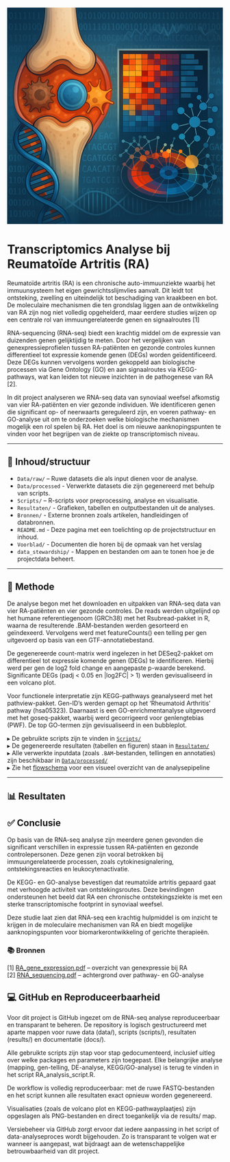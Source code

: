 <p align="center">
  <img src="Voorblad/Reuma_voorblad.png" alt="Voorblad" width="600"/>
</p>

# Transcriptomics Analyse bij Reumatoïde Artritis (RA)

Reumatoïde artritis (RA) is een chronische auto-immuunziekte waarbij het immuunsysteem het eigen gewrichtsslijmvlies aanvalt. Dit leidt tot ontsteking, zwelling en uiteindelijk tot beschadiging van kraakbeen en bot. De moleculaire mechanismen die ten grondslag liggen aan de ontwikkeling van RA zijn nog niet volledig opgehelderd, maar eerdere studies wijzen op een centrale rol van immuungerelateerde genen en signaalroutes [1]

RNA-sequencing (RNA-seq) biedt een krachtig middel om de expressie van duizenden genen gelijktijdig te meten. Door het vergelijken van genexpressieprofielen tussen RA-patiënten en gezonde controles kunnen differentieel tot expressie komende genen (DEGs) worden geïdentificeerd. Deze DEGs kunnen vervolgens worden gekoppeld aan biologische processen via Gene Ontology (GO) en aan signaalroutes via KEGG-pathways, wat kan leiden tot nieuwe inzichten in de pathogenese van RA [2].

In dit project analyseren we RNA-seq data van synoviaal weefsel afkomstig van vier RA-patiënten en vier gezonde individuen. We identificeren genen die significant op- of neerwaarts gereguleerd zijn, en voeren pathway- en GO-analyse uit om te onderzoeken welke biologische mechanismen mogelijk een rol spelen bij RA. Het doel is om nieuwe aanknopingspunten te vinden voor het begrijpen van de ziekte op transcriptomisch niveau.

--- 

## 📁 Inhoud/structuur

- `Data/raw/` – Ruwe datasets die als input dienen voor de analyse. 
- `Data/processed` - Verwerkte datasets die zijn gegenereerd met behulp van scripts.
- `Scripts/` – R-scripts voor preprocessing, analyse en visualisatie.
- `Resultaten/` - Grafieken, tabellen en outputbestanden uit de analyses.
- `Bronnen/` - Externe bronnen zoals artikelen, handleidingen of databronnen. 
- `README.md` - Deze pagina met een toelichting op de projectstructuur en inhoud.
- `Voorblad/` - Documenten die horen bij de opmaak van het verslag
- `data_stewardship/` - Mappen en bestanden om aan te tonen hoe je de projectdata beheert.

---

## 📄 Methode

De analyse begon met het downloaden en uitpakken van RNA-seq data van vier RA-patiënten en vier gezonde controles. De reads werden uitgelijnd op het humane referentiegenoom (GRCh38) met het Rsubread-pakket in R, waarna de resulterende .BAM-bestanden werden gesorteerd en geïndexeerd. Vervolgens werd met featureCounts() een telling per gen uitgevoerd op basis van een GTF-annotatiebestand.

De gegenereerde count-matrix werd ingelezen in het DESeq2-pakket om differentieel tot expressie komende genen (DEGs) te identificeren. Hierbij werd per gen de log2 fold change en aangepaste p-waarde berekend. Significante DEGs (padj < 0.05 en |log2FC| > 1) werden gevisualiseerd in een volcano plot.

Voor functionele interpretatie zijn KEGG-pathways geanalyseerd met het pathview-pakket. Gen-ID’s werden gemapt op het ‘Rheumatoid Arthritis’ pathway (hsa05323). Daarnaast is een GO-enrichmentanalyse uitgevoerd met het goseq-pakket, waarbij werd gecorrigeerd voor genlengtebias (PWF). De top GO-termen zijn gevisualiseerd in een bubbleplot.

▸ De gebruikte scripts zijn te vinden in [`Scripts/`](Scripts/)  
▸ De gegenereerde resultaten (tabellen en figuren) staan in [`Resultaten/`](Resultaten/)  
▸ Alle verwerkte inputdata (zoals `.BAM`-bestanden, tellingen en annotaties) zijn beschikbaar in [`Data/processed/`](Data/processed/)   
▸ Zie het [flowschema](Resultaten/method_flowchart.png) voor een visueel overzicht van de analysepipeline 

---


## 📊 Resultaten




## ✅ Conclusie 

Op basis van de RNA-seq analyse zijn meerdere genen gevonden die significant verschillen in expressie tussen RA-patiënten en gezonde controlepersonen. Deze genen zijn vooral betrokken bij immuungerelateerde processen, zoals cytokinesignalering, ontstekingsreacties en leukocytenactivatie.

De KEGG- en GO-analyse bevestigen dat reumatoïde artritis gepaard gaat met verhoogde activiteit van ontstekingsroutes. Deze bevindingen ondersteunen het beeld dat RA een chronische ontstekingsziekte is met een sterke transcriptomische footprint in synoviaal weefsel.

Deze studie laat zien dat RNA-seq een krachtig hulpmiddel is om inzicht te krijgen in de moleculaire mechanismen van RA en biedt mogelijke aanknopingspunten voor biomarkerontwikkeling of gerichte therapieën.

### 📚 Bronnen

[1] [RA_gene_expression.pdf](Bronnen/RA_gene_expression.pdf) – overzicht van genexpressie bij RA    
[2] [RNA_sequencing.pdf](Bronnen/RNAsequencing.pdf) – achtergrond over pathway- en GO-analyse


## 💻 GitHub en Reproduceerbaarheid

Voor dit project is GitHub ingezet om de RNA-seq analyse reproduceerbaar en transparant te beheren. De repository is logisch gestructureerd met aparte mappen voor ruwe data (data/), scripts (scripts/), resultaten (results/) en documentatie (docs/).

Alle gebruikte scripts zijn stap voor stap gedocumenteerd, inclusief uitleg over welke packages en parameters zijn toegepast. Elke belangrijke analyse (mapping, gen-telling, DE-analyse, KEGG/GO-analyse) is terug te vinden in het script RA_analysis_script.R.

De workflow is volledig reproduceerbaar: met de ruwe FASTQ-bestanden en het script kunnen alle resultaten exact opnieuw worden gegenereerd.

Visualisaties (zoals de volcano plot en KEGG-pathwayplaatjes) zijn opgeslagen als PNG-bestanden en direct toegankelijk via de results/ map.

Versiebeheer via GitHub zorgt ervoor dat iedere aanpassing in het script of data-analyseproces wordt bijgehouden. Zo is transparant te volgen wat er wanneer is aangepast, wat bijdraagt aan de wetenschappelijke betrouwbaarheid van dit project.




